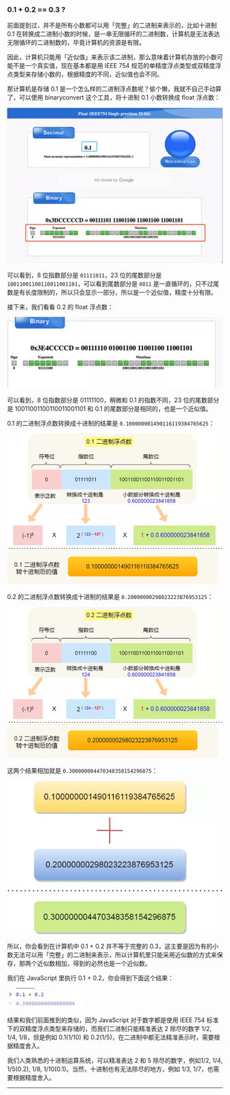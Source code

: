 ### 0.1 + 0.2 == 0.3 ?

前面提到过，并不是所有小数都可以用「完整」的二进制来表示的，比如十进制 0.1 在转换成二进制小数的时候，是一串无限循环的二进制数，计算机是无法表达无限循环的二进制数的，毕竟计算机的资源是有限。

因此，计算机只能用「近似值」来表示该二进制，那么意味着计算机存放的小数可能不是一个真实值，现在基本都是用 IEEE 754 规范的单精度浮点类型或双精度浮点类型来存储小数的，根据精度的不同，近似值也会不同。

那计算机是存储 0.1 是一个怎么样的二进制浮点数呢？偷个懒，我就不自己手动算了，可以使用 binaryconvert 这个工具，将十进制 0.1 小数转换成 float 浮点数：

![图片](image/640-163911538116452.webp)

可以看到，8 位指数部分是 `01111011`，23 位的尾数部分是 `10011001100110011001101`，可以看到尾数部分是 `0011` 是一直循环的，只不过尾数是有长度限制的，所以只会显示一部分，所以是一个近似值，精度十分有限。

接下来，我们看看 0.2 的 float 浮点数：

![图片](image/640-163911538116553.webp)

可以看到，8 位指数部分是 01111100，稍微和 0.1 的指数不同，23 位的尾数部分是 10011001100110011001101 和 0.1 的尾数部分是相同的，也是一个近似值。

0.1 的二进制浮点数转换成十进制的结果是 `0.100000001490116119384765625`：

![图片](image/640-163911538116554.webp)

0.2 的二进制浮点数转换成十进制的结果是 `0.20000000298023223876953125`：

![图片](image/640-163911538116555.webp)

这两个结果相加就是 `0.300000004470348358154296875`：

![图片](image/640-163911538116556.webp)

所以，你会看到在计算机中 0.1 + 0.2 并不等于完整的 0.3，这主要是因为有的小数无法可以用「完整」的二进制来表示，所以计算机里只能采用近似数的方式来保存，那两个近似数相加，得到的必然也是一个近似数。

我们在 JavaScript 里执行 0.1 + 0.2，你会得到下面这个结果：

![图片](image/640-163911538116557.webp)

结果和我们前面推到的类似，因为 JavaScript 对于数字都是使用 IEEE 754 标准下的双精度浮点类型来存储的，而我们二进制只能精准表达 2 除尽的数字 1/2, 1/4, 1/8，但是例如 0.1(1/10) 和 0.2(1/5)，在二进制中都无法精准表示时，需要根据精度舍入。

我们人类熟悉的十进制运算系统，可以精准表达 2 和 5 除尽的数字，例如1/2, 1/4, 1/5(0.2), 1/8, 1/10(0.1)。当然，十进制也有无法除尽的地方，例如 1/3, 1/7，也需要根据精度舍入。



------

